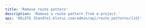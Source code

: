 ```yaml
---
title: 'Remove route pattern'
description: 'Remove a route pattern from a project.'
api: 'DELETE {handle}.blutui.com/admin/api/route_patterns/{id}'
---
```

